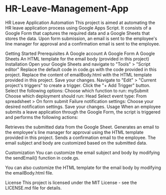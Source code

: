 # HR-Leave-Management-App

HR Leave Application Automation
This project is aimed at automating the HR leave application process using Google Apps Script. It consists of a Google Form that captures the required data and a Google Sheets that stores the data. Upon form submission, an email is sent to the employee's line manager for approval and a confirmation email is sent to the employee.

Getting Started
Prerequisites
A Google account
A Google Form
A Google Sheets
An HTML template for the email body (provided in this project)
Installation
Open your Google Sheets and navigate to "Tools" > "Script editor"
Replace the default code in code.gs with the code provided in this project.
Replace the content of emailBody.html with the HTML template provided in this project.
Save your changes.
Navigate to "Edit" > "Current project's triggers" to create a trigger.
Click the "+ Add Trigger" button.
Select the following options:
Choose which function to run: mySubmit
Choose which deployment should run: Head
Select event type: From spreadsheet > On form submit
Failure notification settings: Choose your desired notification settings.
Save your changes.
Usage
When an employee submits a leave application through the Google Form, the script is triggered and performs the following actions:

Retrieves the submitted data from the Google Sheet.
Generates an email to the employee's line manager for approval using the HTML template provided in this project.
Sends a confirmation email to the employee.
The email subject and body are customized based on the submitted data.

Customization
You can customize the email subject and body by modifying the sendEmail() function in code.gs.

You can also customize the HTML template for the email body by modifying the emailBody.html file.

License
This project is licensed under the MIT License - see the LICENSE.md file for details.